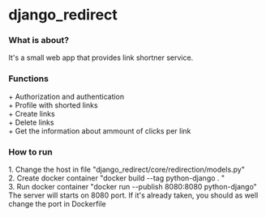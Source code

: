 # django_redirect

<h3>What is about?</h3>
It's a small web app that provides link shortner service.

<h3>Functions</h3>
+ Authorization and authentication
<br>+ Profile with shorted links
<br>+ Create links
<br>+ Delete links
<br>+ Get the information about ammount of clicks per link

<h3>How to run</h3>
1. Change the host in file "django_redirect/core/redirection/models.py"
<br>2. Create docker container "docker build --tag python-django . "
<br>3. Run docker container "docker run --publish 8080:8080 python-django"
<br> The server will starts on 8080 port. If it's already taken, you should as well change the port in Dockerfile
